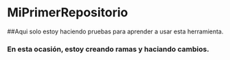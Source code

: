 # MiPrimerRepositorio

##Aqui solo estoy haciendo pruebas para aprender a usar esta herramienta.
### En esta ocasión, estoy creando ramas y haciando cambios.
